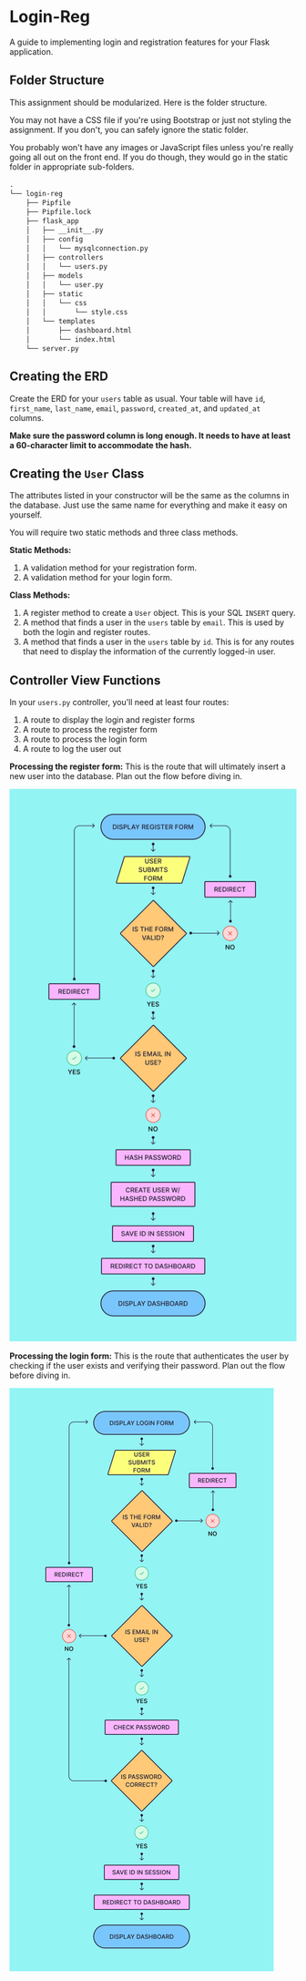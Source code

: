 # Login-Reg
A guide to implementing login and registration features for your Flask application.

## Folder Structure
This assignment should be modularized. Here is the folder structure.

You may not have a CSS file if you're using Bootstrap or just not styling the assignment. If you don't, you can safely ignore the static folder.

You probably won't have any images or JavaScript files unless you're really going all out on the front end. If you do though, they would go in the static folder in appropriate sub-folders.
```
.
└── login-reg
    ├── Pipfile
    ├── Pipfile.lock
    ├── flask_app
    │   ├── __init__.py
    │   ├── config
    │   │   └── mysqlconnection.py
    │   ├── controllers
    │   │   └── users.py
    │   ├── models
    │   │   └── user.py
    │   ├── static
    │   │   └── css
    │   │       └── style.css
    │   └── templates
    │       ├── dashboard.html
    │       └── index.html
    └── server.py
```

## Creating the ERD
Create the ERD for your `users` table as usual. Your table will have `id`, `first_name`, `last_name`, `email`, `password`, `created_at`, and `updated_at` columns.

**Make sure the password column is long enough. It needs to have at least a 60-character limit to accommodate the hash.**

## Creating the `User` Class
The attributes listed in your constructor will be the same as the columns in the database. Just use the same name for everything and make it easy on yourself.

You will require two static methods and three class methods.

**Static Methods:**
1. A validation method for your registration form.
2. A validation method for your login form.

**Class Methods:**
1. A register method to create a `User` object. This is your SQL `INSERT` query.
2. A method that finds a user in the `users` table by `email`. This is used by both the login and register routes.
3. A method that finds a user in the `users` table by `id`. This is for any routes that need to display the information of the currently logged-in user.

## Controller View Functions
In your `users.py` controller, you'll need at least four routes:
1. A route to display the login and register forms
2. A route to process the register form
3. A route to process the login form
4. A route to log the user out

**Processing the register form:**
This is the route that will ultimately insert a new user into the database. Plan out the flow before diving in.

![register-flow](./assets/register-flow.png)

**Processing the login form:**
This is the route that authenticates the user by checking if the user exists and verifying their password. Plan out the flow before diving in.

![login-flow](./assets/login-flow.png)